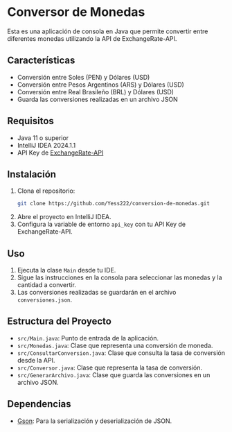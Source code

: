 # Conversor de Monedas

Esta es una aplicación de consola en Java que permite convertir entre diferentes monedas utilizando la API de ExchangeRate-API.

## Características

- Conversión entre Soles (PEN) y Dólares (USD)
- Conversión entre Pesos Argentinos (ARS) y Dólares (USD)
- Conversión entre Real Brasileño (BRL) y Dólares (USD)
- Guarda las conversiones realizadas en un archivo JSON

## Requisitos

- Java 11 o superior
- IntelliJ IDEA 2024.1.1
- API Key de [ExchangeRate-API](https://www.exchangerate-api.com/)

## Instalación

1. Clona el repositorio:
    ```sh
    git clone https://github.com/Yess222/conversion-de-monedas.git
    ```
2. Abre el proyecto en IntelliJ IDEA.
3. Configura la variable de entorno `api_key` con tu API Key de ExchangeRate-API.

## Uso

1. Ejecuta la clase `Main` desde tu IDE.
2. Sigue las instrucciones en la consola para seleccionar las monedas y la cantidad a convertir.
3. Las conversiones realizadas se guardarán en el archivo `conversiones.json`.

## Estructura del Proyecto

- `src/Main.java`: Punto de entrada de la aplicación.
- `src/Monedas.java`: Clase que representa una conversión de moneda.
- `src/ConsultarConversion.java`: Clase que consulta la tasa de conversión desde la API.
- `src/Conversor.java`: Clase que representa la tasa de conversión.
- `src/GenerarArchivo.java`: Clase que guarda las conversiones en un archivo JSON.

## Dependencias

- [Gson](https://github.com/google/gson): Para la serialización y deserialización de JSON.
